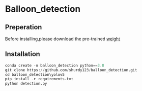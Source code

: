 # Balloon_detection
## Preperation
Before installing,please download the pre-trained [weight](https://drive.google.com/drive/folders/1BEWHwx8Q5rN6qFyO36aVIMg8fKsY_ICU?usp=sharing) 
## Installation
```python
conda create -n balloon_detection python==3.8
git clone https://github.com/shurdy123/balloon_detection.git
cd balloon_detection\yolov5
pip install -r requirements.txt
python detection.py
